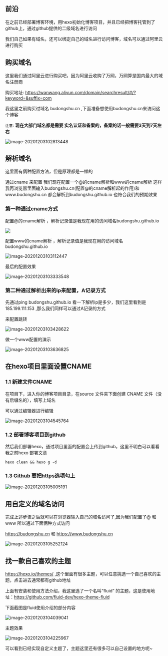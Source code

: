 

## 前沿

在之前已经部署博客环境，用hexo初始化博客项目，并且已经把博客托管到了github上，通过github提供的二级域名进行访问

我们自己如果有域名，还可以绑定自己的域名进行访问博客，域名可以通过阿里云进行购买



## 购买域名

这里我们通过阿里云进行购买吧，因为阿里云收购了万网，万网算是国内最大的域名注册商

购买地址: https://wanwang.aliyun.com/domain/searchresult/#/?keyword=&suffix=com

我这里之前购买过域名 budongshu.cn ,下面准备想使用budongshu.cn来访问这个博客

`注意`: **现在大部门域名都是需要 实名认证和备案的，备案的话一般需要3天到7天左右**



![image-20201203102813448](https://gitee.com/budongshu/blogimg/raw/master/image/image-20201203102813448.png)

## 解析域名

这里面有俩种配置方法，但是原理都是一样的

通过cname 来配置 我们现在配置一个@的cname解析和www的cname解析 这样我再浏览器里面输入budongshu.cn(配置@的cname解析起的作用)和www.budongshu.cn 都会解析到budongshu.github.io 也符合我们的预期效果

### 第一种通过cname方式

配置@的cname解析 ，解析记录值是我现在用的访问域名budongshu.github.io 

![](https://gitee.com/budongshu/blogimg/raw/master/image/image-20201203102904219.png)

配置www的cname解析 ，解析记录值是我现在用的访问域名budongshu.github.io 



![image-20201203103112447](https://gitee.com/budongshu/blogimg/raw/master/image/image-20201203103112447.png)

最后的配置效果

![image-20201203103333548](https://gitee.com/budongshu/blogimg/raw/master/image/image-20201203103333548.png)

### 第二种通过解析出来的ip来配置，A记录方式

先通过ping budongshu.github.io 看一下解析ip是多少，我们这里看到是185.199.111.153 ,那么我们同样可以通过A记录的方式

来配置跳转

![image-20201203103428622](https://gitee.com/budongshu/blogimg/raw/master/image/image-20201203103428622.png)

做一个www配置的演示 

![image-20201203103636825](https://gitee.com/budongshu/blogimg/raw/master/image/image-20201203103636825.png)

## 在hexo项目里面设置CNAME

### 1.1  新建文件CNAME

在项目下，进入你的博客项目目录，在source 文件夹下面创建 CNAME 文件（没有后缀名的），填写上域名

可以通过编辑器进行编辑

![image-20201203104545764](https://gitee.com/budongshu/blogimg/raw/master/image/image-20201203104545764.png)



### 1.2 部署博客项目到github

 然后我们部署hexo，通过项目里面的配置会上传到github，这里不明白可以看看我之前hexo 部署文章

```shell
hexo clean && hexo g -d
```



### 1.3 Github 要把https选项勾上

![image-20201203105005191](https://gitee.com/budongshu/blogimg/raw/master/image/image-20201203105005191.png)



## 用自定义的域名访问

完成上述步骤之后就可以在浏览器输入自己的域名访问了,因为我们配置了@ 和www 所以通过下面俩种方式访问

https://budongshu.cn 和 https://www.budongshu.cn 

![image-20201203105252124](https://gitee.com/budongshu/blogimg/raw/master/image/image-20201203105252124.png)

## 找一款自己喜欢的主题

https://hexo.io/themes/ ,这个里面有很多主题，可以任意挑选一个自己喜欢的主题，点击进去通常都有github地址

上面有安装和使用方法介绍，我这里选了一个名叫“fluid” 的主题，这是使用地址：https://github.com/fluid-dev/hexo-theme-fluid

下面截图是fluid使用介绍的部分内容

![image-20201203104039041](https://gitee.com/budongshu/blogimg/raw/master/image/image-20201203104039041.png)

 主题效果

![image-20201203104225967](https://gitee.com/budongshu/blogimg/raw/master/image/image-20201203104225967.png)

可以看到已经实现自定义主题了，主题这里还有很多可以自己设置的地方呢~
